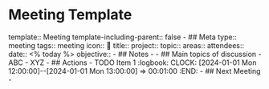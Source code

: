 # Meeting Template
template:: Meeting
template-including-parent:: false
	- ## Meta
	  type:: meeting
	  tags:: meeting
	  icon:: 👥
	  title:: 
	  project:: 
	  topic:: 
	  areas::
	  attendees:: 
	  date:: <% today %>
	  objective::
	- ## Notes
		-
	- ## Main topics of discussion
		- ABC
		- XYZ
	- ## Actions
		- TODO Item 1
		  :logbook:
		  		  CLOCK: [2024-01-01 Mon 12:00:00]--[2024-01-01 Mon 13:00:00] =>  00:01:00
		  :END:
	- ## Next Meeting
		-